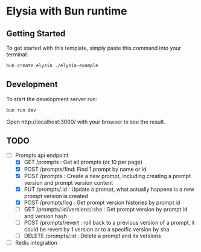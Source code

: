 # Elysia with Bun runtime

## Getting Started
To get started with this template, simply paste this command into your terminal:
```bash
bun create elysia ./elysia-example
```

## Development
To start the development server run:
```bash
bun run dev
```

Open http://localhost:3000/ with your browser to see the result.


## TODO
- [ ] Prompts api endpoint
  - [x] GET /prompts : Get all prompts (or 10 per page)
  - [x] POST /prompts/find: Find 1 prompt by name or id
  - [x] POST /prompts : Create a new prompt, including creating a prompt version and prompt version content
  - [x] PUT /prompts/:id : Update a prompt, what actually happens is a new prompt version is created
  - [x] POST /prompts/log : Get prompt version histories by prompt id
  - [ ] GET /prompts/:id/versions/:sha : Get prompt version by prompt id and version hash
  - [ ] POST /prompts/revert : roll back to a previous version of a prompt, it could be revert by 1 version or to a specific version by sha
  - [ ] DELETE /prompts/:id : Delete a prompt and its versions
- [ ] Redis integration

